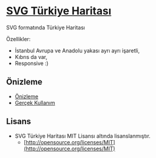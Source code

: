 # [SVG Türkiye Haritası](http://dnomak.com/svg-turkiye-haritasi/)

SVG formatında Türkiye Haritası

Özellikler:
 - İstanbul Avrupa ve Anadolu yakası ayrı ayrı işaretli,
 - Kıbrıs da var,
 - Responsive :)

## Önizleme
 - [Önizleme](http://dnomak.com/svg-turkiye-haritasi/)
 - [Gerçek Kullanım](http://seramiksan.com.tr/bayiler)

## Lisans
- SVG Türkiye Haritası MIT Lisansı altında lisanslanmıştır.
  - [http://opensource.org/licenses/MIT](http://opensource.org/licenses/MIT)
